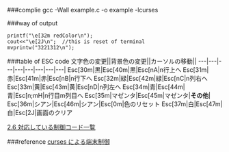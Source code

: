 
###complie
gcc -Wall example.c -o example -lcurses

###way of output
```
printf("\e[32m redColor\n");
cout<<"\e[2J\n";  //this is reset of terminal 
mvprintw("3221312\n");
```

###table of ESC code
文字色の変更||背景色の変更||カーソルの移動||
---|---|---|---|---|---|---|---|
Esc[30m|黒|Esc[40m|黒|Esc[nA|n行上へ
Esc[31m|赤|Esc[41m|赤|Esc[nB|n行下へ
Esc[32m|緑|Esc[42m|緑|Esc[nC|n列右へ
Esc[33m|黄|Esc[43m|黄|Esc[nD|n列左へ
Esc[34m|青|Esc[44m|青|Esc[n;mH|n行目m列目へ
Esc[35m|マゼンタ|Esc[45m|マゼンタ|**その他**|
Esc[36m|シアン|Esc[46m|シアン|Esc[0m|色のリセット
Esc[37m|白|Esc[47m|白|Esc[2J|画面のクリア



[2.6 対応している制御コード一覧](http://nanno.dip.jp/softlib/man/rlogin/ctrlcode.html#ESC)





###reference
[curses による端末制御](http://www.kushiro-ct.ac.jp/yanagawa/ex/2-game/01.html)
